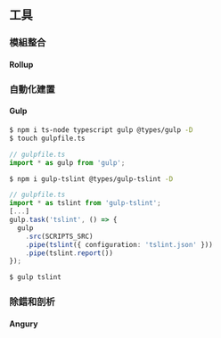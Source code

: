 ## 工具

### 模組整合

#### Rollup

### 自動化建置

#### Gulp
```bash
$ npm i ts-node typescript gulp @types/gulp -D
$ touch gulpfile.ts
```

```ts
// gulpfile.ts
import * as gulp from 'gulp';
```

```bash
$ npm i gulp-tslint @types/gulp-tslint -D
```

```ts
// gulpfile.ts
import * as tslint from 'gulp-tslint';
[...]
gulp.task('tslint', () => {
  gulp
    .src(SCRIPTS_SRC)
    .pipe(tslint({ configuration: 'tslint.json' }))
    .pipe(tslint.report())
});
```

```bash
$ gulp tslint
```

### 除錯和剖析

#### Angury

